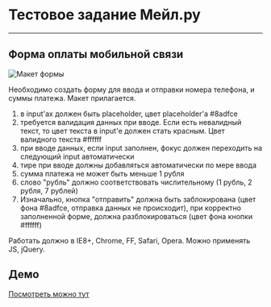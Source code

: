 # Тестовое задание Мейл.ру
---

## Форма оплаты мобильной связи

![Макет формы](http://ilnurkhalilov.ru/mailru-task/public/static/mobile_pay.gif)

Необходимо создать форму для ввода и отправки номера телефона, и суммы платежа. Макет прилагается.

1. в input'ах должен быть placeholder, цвет placeholder'а #8adfce 
2. требуется валидация данных при вводе. Если есть невалидный текст, то цвет текста в input'е должен стать красным. Цвет валидного текста #ffffff 
3. при вводе данных, если input заполнен, фокус должен переходить на следующий input автоматически 
4. тире при вводе должны добавляться автоматически по мере ввода 
5. сумма платежа не может быть меньше 1 рубля 
6. слово "рубль" должно соответствовать числительному (1 рубль, 2 рубля, 7 рублей)
7. Изначально, кнопка "отправить" должна быть заблокирована (цвет фона #8adfce, отправка данных не происходит), при корректно заполненной форме, должна разблокироваться (цвет фона кнопки #ffffff)

Работать должно в IE8+, Chrome, FF, Safari, Opera.
Можно применять JS, jQuery.

## Демо

[Посмотреть можно тут](http://ilnurkhalilov.ru/mailru-task/index.html)
